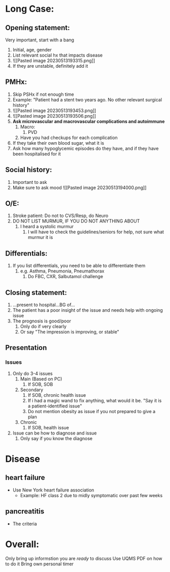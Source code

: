 # Long Case:
## Opening statement:
Very important, start with a bang
1. Initial, age, gender
2. List relevant social hx that impacts disease
3. ![[Pasted image 20230513193315.png]]
4. If they are unstable, definitely add it

## PMHx:
1. Skip PSHx if not enough time
2. Example: "Patient had a stent two years ago. No other relevant surgical history"
3. ![[Pasted image 20230513193453.png]]
4. ![[Pasted image 20230513193506.png]]
5. **Ask microvascular and macrovascular complications and autoimmune**
	1. Macro:
		1. PVD
	2. Have you had checkups for each complication
6. If they take their own blood sugar, what it is
7. Ask how many hypoglycemic episodes do they have, and if they have been hospitalised for it

## Social history:
1. Important to ask
2. Make sure to ask mood
![[Pasted image 20230513194000.png]]

## O/E:
1. Stroke patient: Do not to CVS/Resp, do Neuro
2. DO NOT LIST MURMUR, IF YOU DO NOT ANYTHING ABOUT
	1. I heard a systolic murmur
		1. I will have to check the guidelines/seniors for help, not sure what murmur it is

## Differentials:
1. If you list differentials, you need to be able to differentiate them
	1. e.g. Asthma, Pneumonia, Pneumathorax
		1. Do FBC, CXR, Salbutamol challenge

## Closing statement:
1. ...present to hospital...BG of...
2. The patient has a poor insight of the issue and needs help with ongoing issue
3. The prognosis is good/poor
	1. Only do if very clearly
	2. Or say "The impression is improving, or stable"

## Presentation
### Issues
1. Only do 3-4 issues
	1. Main (Based on PC)
		1. If SOB, SOB
	2. Secondary
		1. If SOB, chronic health issue
		2. If i had a magic wand to fix anything, what would it be. "Say it is a patient-identified issue"
		3. Do not mention obesity as issue if you not prepared to give a plan
	3. Chronic
		1. If SOB, health issue
2. Issue can be how to diagnose and issue
	1. Only say if you know the diagnose

# Disease
## heart failure
- Use New York heart failure association
	- Example: HF class 2 due to midly symptomatic over past few weeks

## pancreatitis
- The criteria

# Overall:
Only bring up informstion you are *ready* to discuss
Use UQMS PDF on how to do it
Bring own personal timer